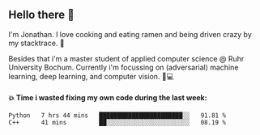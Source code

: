 ## Hello there 👋

I'm Jonathan. I love cooking and eating ramen and being driven crazy by my stacktrace. 🍜

Besides that i'm a master student of applied computer science @ Ruhr University Bochum. 
Currently i'm focussing on (adversarial) machine learning, deep learning, and computer vision. 🔬💻

#### 💥 Time i wasted fixing my own code during the last week:

<!--START_SECTION:waka-->

```text
Python   7 hrs 44 mins   ███████████████████████░░   91.81 %
C++      41 mins         ██░░░░░░░░░░░░░░░░░░░░░░░   08.19 %
```

<!--END_SECTION:waka-->
